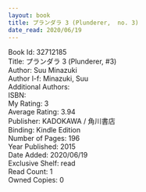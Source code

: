 ```yaml
---
layout: book
title: プランダラ 3 (Plunderer,  no. 3)
date_read: 2020/06/19
---
```


Book Id: 32712185<br />
Title: プランダラ 3 (Plunderer, #3)<br />
Author: Suu Minazuki<br />
Author l-f: Minazuki, Suu<br />
Additional Authors: <br />
ISBN: <br />
My Rating: 3<br />
Average Rating: 3.94<br />
Publisher: KADOKAWA / 角川書店<br />
Binding: Kindle Edition<br />
Number of Pages: 196<br />
Year Published: 2015<br />
Date Added: 2020/06/19<br />
Exclusive Shelf: read<br />
Read Count: 1<br />
Owned Copies: 0<br />

